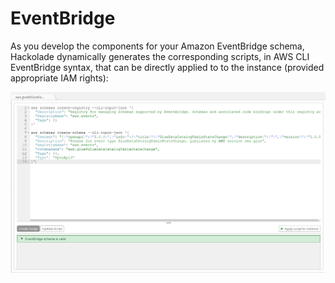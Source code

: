 # EventBridge

As you develop the components for your Amazon EventBridge schema, Hackolade dynamically generates the corresponding scripts, in AWS CLI EventBridge syntax, that can be directly applied to to the instance (provided appropriate IAM rights):

![EventBridge forward-engineering](<lib/EventBridge%20forward-engineering.png>)
